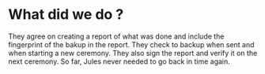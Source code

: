 # What did we do ?

They agree on creating a report of what was done and include the fingerprint of the bakup in the report.
They check to backup when sent and when starting a new ceremony.
They also sign the report and verify it on the next ceremony.
So far, Jules never needed to go back in time again.

